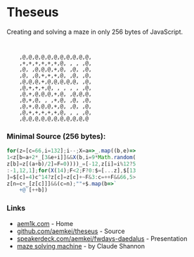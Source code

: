 # Theseus


Creating and solving a maze in only
256 bytes of JavaScript.

```


    ,@,@,@,@,@,@,@,@,@,@,@,
    ,+,+,+,+,+,+,@, , , ,@,
    ,@, ,@,@,@,+,@, ,@, ,@,
    ,@, ,@,+,+,+,@, ,@, ,@,
    ,@,@,@,+,@,@,@,@,@, ,@,
    ,@,+,+,+,@, , , , , ,@,
    ,@,+,@,@,@,+,@, ,@,@,@,
    ,@,+,@, , ,+,@, ,@, ,@,
    ,@,+,@,@,@,+,@, ,@, ,@,
    ,@,+,+,+,+,+,@, , , ,@,
    ,@,@,@,@,@,@,@,@,@,@,@

```

### Minimal Source (256 bytes):

```js
for(z=[c=66,i=132];i--;X=a=>_.map((b,e)=>
1<z[b=a+2*_[3&e+i]]&&X(b,i=9*Math.random(
z[b]=z[(a+b)/2]=F=0))))_=[-12,z[i]=i%12?5
:-1,12,1];for(X(14);F<2;F?0:$=[...z],$[13
]=$[c]=4)c^14?z[c]=z[c]+~F&3:c=++F&&66,5>
z[n=c+_[z[c]]]&&(c=n);""+$.map(b=>`
    +@`[++b])
```

### Links

* [aem1k.com](http://aem1k.com/) - Home
* [github.com/aemkei/theseus](https://github.com/aemkei/theseus) - Source
* [speakerdeck.com/aemkei/fwdays-daedalus](https://speakerdeck.com/aemkei/fwdays-daedalus?slide=130) - Presentation
* [maze solving machine](http://cyberneticzoo.com/mazesolvers/1952-%E2%80%93-theseus-maze-solving-mouse-%E2%80%93-claude-shannon-american/) - by Claude Shannon
